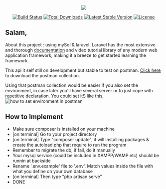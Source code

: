 <p align="center"><img src="https://laravel.com/assets/img/components/logo-laravel.svg"></p>

<p align="center">
<a href="https://travis-ci.org/laravel/framework"><img src="https://travis-ci.org/laravel/framework.svg" alt="Build Status"></a>
<a href="https://packagist.org/packages/laravel/framework"><img src="https://poser.pugx.org/laravel/framework/d/total.svg" alt="Total Downloads"></a>
<a href="https://packagist.org/packages/laravel/framework"><img src="https://poser.pugx.org/laravel/framework/v/stable.svg" alt="Latest Stable Version"></a>
<a href="https://packagist.org/packages/laravel/framework"><img src="https://poser.pugx.org/laravel/framework/license.svg" alt="License"></a>
</p>

## Salam,

About this project : using mySql & laravel. Laravel has the most extensive and thorough [documentation](https://laravel.com/docs) and video tutorial library of any modern web application framework, making it a breeze to get started learning the framework.

This api it self still on development but stable to test on postman. [Click here](https://drive.google.com/open?id=1ZOW44XrxHNL09aNO19GBzMkIVWKEFv5p) to download the postman collection. 

Using that postman collection would be easier if you also set the environment, in case later you'll have several server or to just cope with repetitive declaration. You could set itS like this, 
![how to set environment in postman](https://drive.google.com/open?id=1wwjjbNqRjS8AkZK5Qs8bkiIP61v3ZEkI) 


## How to Implement

- Make sure composer is installed on your machine
- [on terminal] Go to your project directory
- [on terminal] Type "composer update", it will installing packages & create the autoload.php that require to run the program
- Remember to migrate the db, if fail, do it manually
- Your mysql service (could be included in XAMPP/WAMP etc) should be runnin at backside
- Rename '.env.example' file to '.env'. Match values inside the file with what you define on your own database
- [on terminal] Then type "php artisan serve"
- DONE








